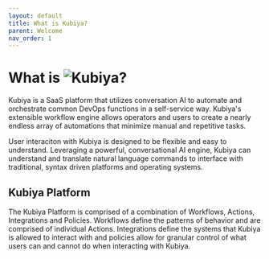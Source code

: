 ```yaml
---
layout: default
title: What is Kubiya?
parent: Welcome
nav_order: 1
---
```

# What is ![Kubiya](https://kubiya.ai/wp-content/uploads/2022/09/logo.svg)?

Kubiya is a SaaS platform that utilizes conversation AI to automate and orchestrate common DevOps functions in a self-service way.  Kubiya's extensible workflow engine allows operators and users to create a nearly endless array of automations that minimize manual and repetitive tasks.

User interaciton with Kubiya is designed to be flexible and easy to understand.  Leveraging a powerful, conversational AI engine, Kubiya can understand and translate natural language commands to interface with traditional, syntax driven platforms and operating systems.

## Kubiya Platform

The Kubiya Platform is comprised of a combination of Workflows, Actions, Integrations and Policies.  Workflows define the patterns of behavior and are comprised of individual Actions.  Integrations define the systems that Kubiya is allowed to interact with and policies allow for granular control of what users can and cannot do when interacting with Kubiya.